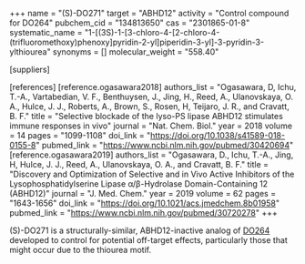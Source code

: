 +++
name = "(S)-DO271"
target = "ABHD12"
activity = "Control compound for DO264"
pubchem_cid = "134813650"
cas = "2301865-01-8"
systematic_name = "1-[(3S)-1-[3-chloro-4-[2-chloro-4-(trifluoromethoxy)phenoxy]pyridin-2-yl]piperidin-3-yl]-3-pyridin-3-ylthiourea"
synonyms = []
molecular_weight = "558.40"

[suppliers]

[references]
    [reference.ogasawara2018]
        authors_list = "Ogasawara, D, Ichu, T.-A., Vartabedian, V. F., Benthuysen, J., Jing, H., Reed, A., Ulanovskaya, O. A., Hulce, J. J., Roberts, A., Brown, S., Rosen, H, Teijaro, J. R., and Cravatt, B. F."
        title = "Selective blockade of the lyso-​PS lipase ABHD12 stimulates immune responses in vivo"
        journal = "Nat. Chem. Biol."
        year = 2018
        volume = 14
        pages = "1099-1108"
        doi_link = "https://doi.org/10.1038/s41589-018-0155-8"
        pubmed_link = "https://www.ncbi.nlm.nih.gov/pubmed/30420694"
    [reference.ogasawara2019]
        authors_list = "Ogasawara, D., Ichu, T.-A., Jing, H, Hulce, J. J., Reed, A., Ulanovskaya, O. A., and Cravatt, B. F."
        title = "Discovery and Optimization of Selective and in Vivo Active Inhibitors of the Lysophosphatidylserine Lipase α​/β-​Hydrolase Domain-​Containing 12 (ABHD12)"
        journal = "J. Med. Chem."
        year = 2019
        volume = 62
        pages = "1643-1656"
        doi_link = "https://doi.org/10.1021/acs.jmedchem.8b01958"
        pubmed_link = "https://www.ncbi.nlm.nih.gov/pubmed/30720278"
+++

(S)-DO271 is a structurally-similar, ABHD12-inactive analog of <a href="#do264" class="js-scroll-trigger">DO264</a> developed to control for potential off-target effects, particularly those that might occur due to the thiourea motif.